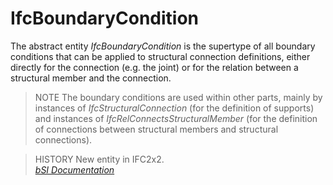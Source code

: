 IfcBoundaryCondition
====================
The abstract entity _IfcBoundaryCondition_ is the supertype of all boundary
conditions that can be applied to structural connection definitions, either
directly for the connection (e.g. the joint) or for the relation between a
structural member and the connection.  
  
> NOTE  The boundary conditions are used within other parts, mainly by
> instances of _IfcStructuralConnection_ (for the definition of supports) and
> instances of _IfcRelConnectsStructuralMember_ (for the definition of
> connections between structural members and structural connections).  
  
> HISTORY  New entity in IFC2x2.  
[ _bSI
Documentation_](https://standards.buildingsmart.org/IFC/DEV/IFC4_2/FINAL/HTML/schema/ifcstructuralloadresource/lexical/ifcboundarycondition.htm)


